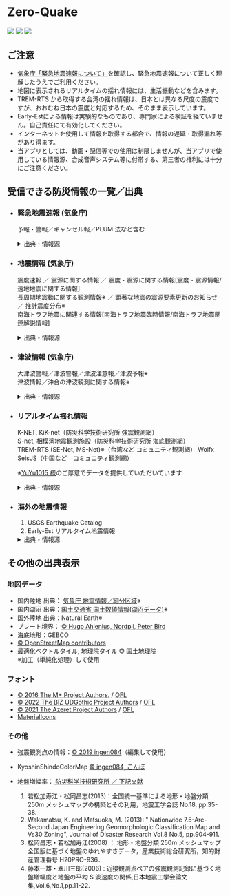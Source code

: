 # Zero-Quake

![](https://img.shields.io/github/downloads/0quake/Zero-Quake/total)
![](https://img.shields.io/github/v/release/0Quake/Zero-Quake)
![](https://img.shields.io/github/license/0quake/Zero-Quake)

## ご注意

- [気象庁「緊急地震速報について」](https://www.data.jma.go.jp/svd/eew/data/nc/)を確認し、緊急地震速報について正しく理解したうえでご利用ください。
- 地図に表示されるリアルタイムの揺れ情報には、生活振動などを含みます。
- TREM-RTS から取得する台湾の揺れ情報は、日本とは異なる尺度の震度ですが、おおむね日本の震度と対応するため、そのまま表示しています。
- Early-Estによる情報は実験的なものであり、専門家による検証を経ていません。自己責任にて有効化してください。
- インターネットを使用して情報を取得する都合で、情報の遅延・取得漏れ等があり得ます。
- 当アプリとしては、動画・配信等での使用は制限しませんが、当アプリで使用している情報源、合成音声システム等に付帯する、第三者の権利には十分にご注意ください。

## 受信できる防災情報の一覧／出典

- ### 緊急地震速報 (気象庁)

  予報・警報／キャンセル報／PLUM 法など含む
  <details>
  <summary>出典・情報源</summary>
  <ul>
    <li>Wolfx © Wolfx Project.</li>
    <li>ProjectBS © CrossRoad</li>
    <li>Axis © Prioris（無料登録必須）</li>
    <li>P2P 地震情報 API © P2P地震情報（警報のみ）</li>
  </ul>
  </details>

- ### 地震情報 (気象庁)

  震度速報 ／ 震源に関する情報 ／ 震度・震源に関する情報[震度・震源情報/遠地地震に関する情報]  
  長周期地震動に関する観測情報※ ／ 顕著な地震の震源要素更新のお知らせ ／ 推計震度分布※  
  南海トラフ地震に関連する情報[南海トラフ地震臨時情報/南海トラフ地震関連解説情報]
  <details>
  <summary>出典・情報源</summary>
  <ul>
    <li>出典：<a href="https://xml.kishou.go.jp/xmlpull.html">気象庁防災情報 XML</a></li>
    <li>出典：<a href="https://www.jma.go.jp/bosai/map.html?contents=earthquake_map">気象庁ホームページ</a>（※の項目のみ）</li>
    <li>nTool Earthquake API</li>
    <li>Prioris Axis（無料登録必須）</li>
  </ul>
  </details>

- ### 津波情報 (気象庁)

  大津波警報／津波警報／津波注意報／津波予報※  
  津波情報／沖合の津波観測に関する情報※
  <details>
  <summary>出典・情報源</summary>
  <ul>
    <li>出典：<a href="https://xml.kishou.go.jp/xmlpull.html">気象庁防災情報 XML</a></li>
    <li>P2P 地震情報 API（※の項目を除く）</li>
  </ul>
  </details>

- ### リアルタイム揺れ情報

  K-NET, KiK-net（防災科学技術研究所 強震観測網）  
  S-net, 相模湾地震観測施設（防災科学技術研究所 海底観測網）  
  TREM-RTS (SE-Net, MS-Net)※（台湾など コミュニティ観測網）
  Wolfx SeisJS（中国など　コミュニティ観測網）

  ※<a href="https://github.com/whes1015">YuYu1015 様</a>のご厚意でデータを提供していただいています

  <details>
  <summary>出典・情報源</summary>
  <ul>
    <li>出典：強震モニタ <a href="http://www.kmoni.bosai.go.jp/">© 防災科学技術研究所</a>（K-NET, KiK-net）</li>
    <li>出典：長周期地震動モニタ <a href="http://www.lmoni.bosai.go.jp/">© 防災科学技術研究所</a>（K-NET, KiK-net）</li>
    <li>出典：海しる <a href="https://www.msil.go.jp/">© Japan Coast Guard, 防災科学技術研究所</a>（S-net, 相模湾地震観測施設）</li>
    <li>出典：TREM-RTS API © ExpTech Studio（TREM-RTS）</li>
    <li>出典：Wolfx © Wolfx Project.（Wolfx SeisJS）</li>
  </ul>
  </details>

- ### 海外の地震情報

  1. USGS Earthquake Catalog
  2. Early-Est リアルタイム地震情報
  <details>
  <summary>出典・情報源</summary>
  <ol>
    <li>© U.S. Geological Survey</li>
    <li>© INGV - National Institute of Geophysics and Volcanology (イタリア国立地球物理学火山学研究所)</li>
  </ol>
  </details>

## その他の出典表示

### 地図データ

- 国内陸地 出典： [気象庁 地震情報／細分区域](https://www.data.jma.go.jp/developer/gis.html)※
- 国内湖沼 出典：[国土交通省 国土数値情報(湖沼データ)](https://nlftp.mlit.go.jp/ksj/gml/datalist/KsjTmplt-W09-v2_2.html)※
- 国外陸地 出典：Natural Earth※
- プレート境界： [© Hugo Ahlenius, Nordpil, Peter Bird](http://opendatacommons.org/licenses/by/1.0/)
- 海底地形：GEBCO
- [© OpenStreetMap contributors](https://www.openstreetmap.org/copyright/)
- 最適化ベクトルタイル, 地理院タイル [© 国土地理院](https://maps.gsi.go.jp/development/ichiran.html)  
  ※加工（単純化処理）して使用

### フォント

- [© 2016 The M+ Project Authors.](https://openfontlicense.org/open-font-license-official-text/) /
  [OFL](https://openfontlicense.org/open-font-license-official-text/)
- [© 2022 The BIZ UDGothic Project Authors](https://github.com/googlefonts/morisawa-biz-ud-mincho) /
  [OFL](https://openfontlicense.org/open-font-license-official-text/)
- [© 2021 The Azeret Project Authors](https://github.com/displaay/azeret) /
  [OFL](https://openfontlicense.org/open-font-license-official-text/)
- [MaterialIcons](https://raw.githubusercontent.com/google/material-design-icons/refs/heads/master/LICENSE)

### その他

- 強震観測点の情報：[© 2019 ingen084](https://raw.githubusercontent.com/ingen084/KyoshinEewViewerIngen/develop/LICENSE)（編集して使用）
- KyoshinShindoColorMap [© ingen084, こんぽ](https://github.com/ingen084/KyoshinShindoColorMap)
- 地盤増幅率：[ 防災科学技術研究所 ／ 下記文献](https://www.j-shis.bosai.go.jp/api-sstruct-meshinfo)

  1. 若松加寿江・松岡昌志(2013)：全国統一基準による地形・地盤分類 250m メッシュマップの構築とその利用，地震工学会誌 No.18, pp.35-38.
  2. Wakamatsu, K. and Matsuoka, M. (2013): " Nationwide 7.5-Arc-Second Japan Engineering Geomorphologic Classification Map and Vs30 Zoning", Journal of Disaster Research Vol.8 No.5, pp.904-911.
  3. 松岡昌志・若松加寿江(2008) ： 地形・地盤分類 250m メッシュマップ全国版に基づく地盤のゆれやすさデータ，産業技術総合研究所，知的財産管理番号 H20PRO-936．
  4. 藤本一雄・翠川三郎(2006) : 近接観測点ペアの強震観測記録に基づく地盤増幅度と地盤の平均 S 波速度の関係,日本地震工学会論文集,Vol.6,No.1,pp.11-22.
